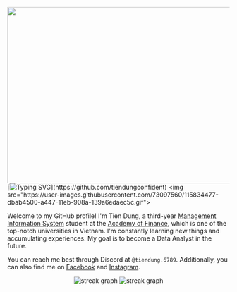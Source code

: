 <img height="400" width = "1080" align="left" src="https://png.pngtree.com/background/20211217/original/pngtree-purple-galaxy-constellation-universe-interstellar-graphic-design-wallpaper-background-picture-image_1598068.jpg"></a>
[![Typing SVG](https://readme-typing-svg.herokuapp.com?font=PT+Sans&weight=900&pause=1000&color=F174F7&width=435&lines=Hi+there%2C+I'm+Tien+Dung.;Hi+there%2C+I'm+tiendung.6789.;You+can+call+me+Dung+or+Demi.)](https://github.com/tiendungconfident)
<img src="https://user-images.githubusercontent.com/73097560/115834477-dbab4500-a447-11eb-908a-139a6edaec5c.gif">

Welcome to my GitHub profile! I'm Tien Dung, a third-year [Management Information System](https://www.facebook.com/lcdhtttkt.hvtc) student at the [Academy of Finance](https://www.facebook.com/aof.fanpage), which is one of the top-notch universities in Vietnam. I'm constantly learning new things and accumulating experiences. My goal is to become a Data Analyst in the future.

You can reach me best through Discord at `@tiendung.6789`. Additionally, you can also find me on [Facebook](https://www.facebook.com/tiendungconfident/) and [Instagram](https://www.instagram.com/tiendung.6789/).

<div align="center">
  <img src="https://streak-stats.demolab.com?user=tiendungconfident&locale=en&mode=daily&theme=jolly&hide_border=true&border_radius=5&order=3" alt="streak graph"  />
  <img src="https://github-readme-stats.vercel.app/api/top-langs/?username=tiendungconfident&layout=compact&card_width=250&hide_border=true&theme=jolly" alt="streak graph" />
</div>
